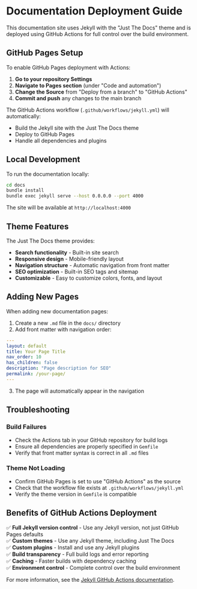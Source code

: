# Documentation Deployment Guide

This documentation site uses Jekyll with the "Just The Docs" theme and is deployed using GitHub Actions for full control over the build environment.

## GitHub Pages Setup

To enable GitHub Pages deployment with Actions:

1. **Go to your repository Settings**
2. **Navigate to Pages section** (under "Code and automation")
3. **Change the Source** from "Deploy from a branch" to "GitHub Actions"
4. **Commit and push** any changes to the main branch

The GitHub Actions workflow (`.github/workflows/jekyll.yml`) will automatically:
- Build the Jekyll site with the Just The Docs theme
- Deploy to GitHub Pages
- Handle all dependencies and plugins

## Local Development

To run the documentation locally:

```bash
cd docs
bundle install
bundle exec jekyll serve --host 0.0.0.0 --port 4000
```

The site will be available at `http://localhost:4000`

## Theme Features

The Just The Docs theme provides:
- **Search functionality** - Built-in site search
- **Responsive design** - Mobile-friendly layout
- **Navigation structure** - Automatic navigation from front matter
- **SEO optimization** - Built-in SEO tags and sitemap
- **Customizable** - Easy to customize colors, fonts, and layout

## Adding New Pages

When adding new documentation pages:

1. Create a new `.md` file in the `docs/` directory
2. Add front matter with navigation order:

```yaml
---
layout: default
title: Your Page Title
nav_order: 10
has_children: false
description: "Page description for SEO"
permalink: /your-page/
---
```

3. The page will automatically appear in the navigation

## Troubleshooting

### Build Failures
- Check the Actions tab in your GitHub repository for build logs
- Ensure all dependencies are properly specified in `Gemfile`
- Verify that front matter syntax is correct in all `.md` files

### Theme Not Loading
- Confirm GitHub Pages is set to use "GitHub Actions" as the source
- Check that the workflow file exists at `.github/workflows/jekyll.yml`
- Verify the theme version in `Gemfile` is compatible

## Benefits of GitHub Actions Deployment

✅ **Full Jekyll version control** - Use any Jekyll version, not just GitHub Pages defaults  
✅ **Custom themes** - Use any Jekyll theme, including Just The Docs  
✅ **Custom plugins** - Install and use any Jekyll plugins  
✅ **Build transparency** - Full build logs and error reporting  
✅ **Caching** - Faster builds with dependency caching  
✅ **Environment control** - Complete control over the build environment  

For more information, see the [Jekyll GitHub Actions documentation](https://jekyllrb.com/docs/continuous-integration/github-actions/).
